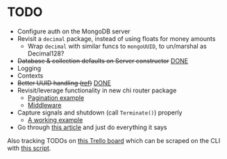 # TODO

- Configure auth on the MongoDB server
- Revisit a `decimal` package, instead of using floats for money amounts
  - Wrap `decimal` with similar funcs to `mongoUUID`, to un/marshal as Decimal128?
- ~~Database & collection defaults on Server constructor~~ [DONE](https://github.com/jlucktay/rest-api/commit/1f69608b3b9c6ea1c31aa6b62a3ff0944152d05c)
- Logging
- Contexts
- ~~Better UUID handling ([ref](https://groups.google.com/forum/#!topic/mongodb-go-driver/vNHkY2EZq70))~~ [DONE](https://github.com/jlucktay/rest-api/commit/1f69608b3b9c6ea1c31aa6b62a3ff0944152d05c#diff-64e14639fdc8f8bdee63201031217aef)
- Revisit/leverage functionality in new chi router package
  - [Pagination example](https://github.com/go-chi/chi/blob/a86787d732a6ebbe0b7a70f61cd74c1ef9d88bd9/_examples/rest/main.go#L83)
  - [Middleware](https://godoc.org/github.com/go-chi/chi/middleware)
- Capture signals and shutdown (call `Terminate()`) properly
  - [A working example](https://github.com/jlucktay/golang-workbench/blob/master/stdlib/os/signal/cleanup.go)
- Go through [this article](https://thenewstack.io/make-a-restful-json-api-go/) and just do everything it says

Also tracking TODOs on [this Trello board](https://trello.com/b/e4ZeAJp4) which can be scraped on the
CLI with [this script](../scripts/trello.sh).
